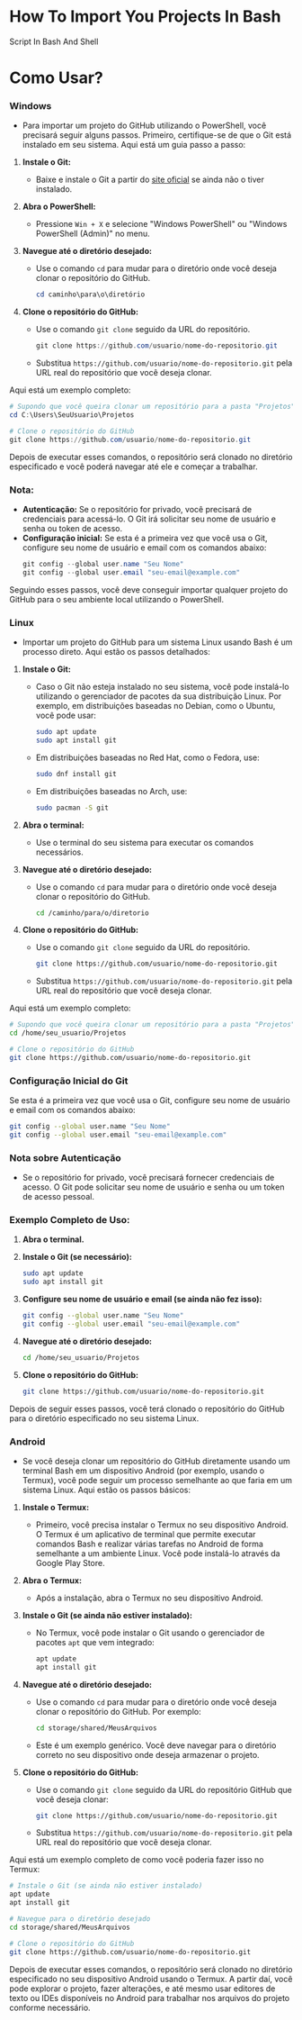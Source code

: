 # How To Import You Projects In Bash
Script In Bash And Shell
# Como Usar?
### Windows
* Para importar um projeto do GitHub utilizando o PowerShell, você precisará seguir alguns passos. Primeiro, certifique-se de que o Git está instalado em seu sistema. Aqui está um guia passo a passo:

1. **Instale o Git:**
   - Baixe e instale o Git a partir do [site oficial](https://git-scm.com/downloads) se ainda não o tiver instalado.

2. **Abra o PowerShell:**
   - Pressione `Win + X` e selecione "Windows PowerShell" ou "Windows PowerShell (Admin)" no menu.

3. **Navegue até o diretório desejado:**
   - Use o comando `cd` para mudar para o diretório onde você deseja clonar o repositório do GitHub.
     ```powershell
     cd caminho\para\o\diretório
     ```

4. **Clone o repositório do GitHub:**
   - Use o comando `git clone` seguido da URL do repositório.
     ```powershell
     git clone https://github.com/usuario/nome-do-repositorio.git
     ```
   - Substitua `https://github.com/usuario/nome-do-repositorio.git` pela URL real do repositório que você deseja clonar.

Aqui está um exemplo completo:

```powershell
# Supondo que você queira clonar um repositório para a pasta "Projetos"
cd C:\Users\SeuUsuario\Projetos

# Clone o repositório do GitHub
git clone https://github.com/usuario/nome-do-repositorio.git
```

Depois de executar esses comandos, o repositório será clonado no diretório especificado e você poderá navegar até ele e começar a trabalhar.

### Nota:
- **Autenticação:** Se o repositório for privado, você precisará de credenciais para acessá-lo. O Git irá solicitar seu nome de usuário e senha ou token de acesso.
- **Configuração inicial:** Se esta é a primeira vez que você usa o Git, configure seu nome de usuário e email com os comandos abaixo:
  ```powershell
  git config --global user.name "Seu Nome"
  git config --global user.email "seu-email@example.com"
  ```

Seguindo esses passos, você deve conseguir importar qualquer projeto do GitHub para o seu ambiente local utilizando o PowerShell.

### Linux
* Importar um projeto do GitHub para um sistema Linux usando Bash é um processo direto. Aqui estão os passos detalhados:

1. **Instale o Git:**
   - Caso o Git não esteja instalado no seu sistema, você pode instalá-lo utilizando o gerenciador de pacotes da sua distribuição Linux. Por exemplo, em distribuições baseadas no Debian, como o Ubuntu, você pode usar:
     ```bash
     sudo apt update
     sudo apt install git
     ```
   - Em distribuições baseadas no Red Hat, como o Fedora, use:
     ```bash
     sudo dnf install git
     ```
   - Em distribuições baseadas no Arch, use:
     ```bash
     sudo pacman -S git
     ```

2. **Abra o terminal:**
   - Use o terminal do seu sistema para executar os comandos necessários.

3. **Navegue até o diretório desejado:**
   - Use o comando `cd` para mudar para o diretório onde você deseja clonar o repositório do GitHub.
     ```bash
     cd /caminho/para/o/diretorio
     ```

4. **Clone o repositório do GitHub:**
   - Use o comando `git clone` seguido da URL do repositório.
     ```bash
     git clone https://github.com/usuario/nome-do-repositorio.git
     ```
   - Substitua `https://github.com/usuario/nome-do-repositorio.git` pela URL real do repositório que você deseja clonar.

Aqui está um exemplo completo:

```bash
# Supondo que você queira clonar um repositório para a pasta "Projetos"
cd /home/seu_usuario/Projetos

# Clone o repositório do GitHub
git clone https://github.com/usuario/nome-do-repositorio.git
```

### Configuração Inicial do Git
Se esta é a primeira vez que você usa o Git, configure seu nome de usuário e email com os comandos abaixo:

```bash
git config --global user.name "Seu Nome"
git config --global user.email "seu-email@example.com"
```

### Nota sobre Autenticação
- Se o repositório for privado, você precisará fornecer credenciais de acesso. O Git pode solicitar seu nome de usuário e senha ou um token de acesso pessoal.

### Exemplo Completo de Uso:

1. **Abra o terminal.**

2. **Instale o Git (se necessário):**
   ```bash
   sudo apt update
   sudo apt install git
   ```

3. **Configure seu nome de usuário e email (se ainda não fez isso):**
   ```bash
   git config --global user.name "Seu Nome"
   git config --global user.email "seu-email@example.com"
   ```

4. **Navegue até o diretório desejado:**
   ```bash
   cd /home/seu_usuario/Projetos
   ```

5. **Clone o repositório do GitHub:**
   ```bash
   git clone https://github.com/usuario/nome-do-repositorio.git
   ```

Depois de seguir esses passos, você terá clonado o repositório do GitHub para o diretório especificado no seu sistema Linux.

### Android
* Se você deseja clonar um repositório do GitHub diretamente usando um terminal Bash em um dispositivo Android (por exemplo, usando o Termux), você pode seguir um processo semelhante ao que faria em um sistema Linux. Aqui estão os passos básicos:

1. **Instale o Termux:**
   - Primeiro, você precisa instalar o Termux no seu dispositivo Android. O Termux é um aplicativo de terminal que permite executar comandos Bash e realizar várias tarefas no Android de forma semelhante a um ambiente Linux. Você pode instalá-lo através da Google Play Store.

2. **Abra o Termux:**
   - Após a instalação, abra o Termux no seu dispositivo Android.

3. **Instale o Git (se ainda não estiver instalado):**
   - No Termux, você pode instalar o Git usando o gerenciador de pacotes `apt` que vem integrado:
     ```bash
     apt update
     apt install git
     ```

4. **Navegue até o diretório desejado:**
   - Use o comando `cd` para mudar para o diretório onde você deseja clonar o repositório do GitHub. Por exemplo:
     ```bash
     cd storage/shared/MeusArquivos
     ```
   - Este é um exemplo genérico. Você deve navegar para o diretório correto no seu dispositivo onde deseja armazenar o projeto.

5. **Clone o repositório do GitHub:**
   - Use o comando `git clone` seguido da URL do repositório GitHub que você deseja clonar:
     ```bash
     git clone https://github.com/usuario/nome-do-repositorio.git
     ```
   - Substitua `https://github.com/usuario/nome-do-repositorio.git` pela URL real do repositório que você deseja clonar.

Aqui está um exemplo completo de como você poderia fazer isso no Termux:

```bash
# Instale o Git (se ainda não estiver instalado)
apt update
apt install git

# Navegue para o diretório desejado
cd storage/shared/MeusArquivos

# Clone o repositório do GitHub
git clone https://github.com/usuario/nome-do-repositorio.git
```

Depois de executar esses comandos, o repositório será clonado no diretório especificado no seu dispositivo Android usando o Termux. A partir daí, você pode explorar o projeto, fazer alterações, e até mesmo usar editores de texto ou IDEs disponíveis no Android para trabalhar nos arquivos do projeto conforme necessário.
